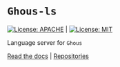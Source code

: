 # `Ghous-ls`
[![License: APACHE](https://img.shields.io/badge/License-Apache_2.0-blue.svg)](https://opensource.org/licenses/Apache-2.0) |
[![License: MIT](https://img.shields.io/badge/License-MIT-yellow.svg)](https://opensource.org/licenses/MIT)

Language server for `Ghous`

[Read the docs](https://www.ghous-lang.org) |
[Repositories](https://www.github.com/ghous-lang/ghous)
